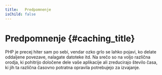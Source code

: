 ```yaml
---
title:   Predpomnenje
isChild: false
---
```


# Predpomnenje {#caching_title}

PHP je precej hiter sam po sebi, vendar ozko grlo se lahko pojavi, ko delate oddaljene povezave, nalagate datoteke itd.
Na srečo so na voljo različna orodja, ki pohitrijo določene dele vaše aplikacije ali zreducirajo število časa, ki jih ta različna časovno potratna opravila potrebujejo za izvajanje.

